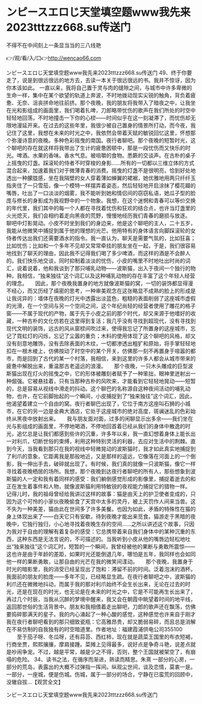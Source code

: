 # ンピースエロじ天堂填空题www我先来2023tttzzz668.su传送门
不得不在中间刻上一条显当当的三八线艳

👉/观/看/入/口👉http://wencao66.com

ンピースエロじ天堂填空题www我先来2023tttzzz668.su传送门	49、终于你要走了，说是到很远很远的地方去，去读一本关于很远很远的书。我并不惊讶，因为你本该如此。
一直以来，我将自己置于灵与肉的缝隙之间，与城市中许多卑微的生命一样，集中在某个欲望的轨道上奔波，不时地拨动现实尖锐的触角，背负着疲惫、无奈、沮丧拼命地往前挤。那个夜晚，我的朋友将我带入了暗夜之中，让我坐在光和影组成的画面里，我们喝着扎啤，刀郎略带忧伤的歌声在我们所处的时空中轻轻地回荡，不时地撞击一下你的心棂——时间似乎在这一刻凝滞了，而忧伤却无限地漫延开来。在过去的这些年里，我很少被自己置身的情景所打动，而今夜，我记住了这里，我想在未来的时光之中，我依然会带着天赋的敏锐回忆这里，怀想那个弥漫诗意的夜晚。多种色彩摇曳的南国。夜行者聊吧。那个夜晚的短暂时光，这个聊吧的存在就这样将我带出了生计的疲惫困顿中，那是一段忧伤而又快乐的时光。啤酒。水果的香味。香水气息。被咀嚼的食物。悉簌的交谈声。在古朴的桌子上摇曳的灯盏。踩滚轮的侍者不时穿梭的身影……所有的一切都以三维立体的方式混合起来，加速着我们对于微薄青春的消费。摇曳的灯盏不是很明亮，恰到好处地透出一种朦胧感，坐在我隔壁的女人穿着薄如蝉翼的裙裾，她优雅地用两只纤纤玉指夹住了一只雪茄，像一个模特一样摆弄着姿态，然后轻轻地开启涂抹了樱花瓣的嘴唇，吐出了一口淡淡的烟雾，我不能听到她和情侣间的窃窃私语，她瓜子型的脸庞与修长的身影成为我视野中的一个物象。我想，在这个迷惘和青春可以等价交换的年代里，我们其中的每一个人都在寻找着忧伤和狂欢的结合点，也许当灯盏里的火光熄灭，我们会相约着走向黑夜的荒野，慢慢地经历我们青春的磨损与放逐。　　聊吧中灯影晃动。小皮不时坐到我们的身边来，他是这个聊吧的主人，二十五岁，我能从他微笑中捕捉到属于他的理想的光芒。他用特有的身体语言向脚踩滚轮的女侍者传达出我们还需要酒水的指令。我一直认为，聊天是需要气氛的，比如狂喜；比如忧伤；比如和一个多年不见却又常常牵挂的朋友坐在一起，于是，我们很容易地找到了聊天的理由，因此我不记得我们喝了多少啤酒，而这样的酒是不会醉人的。我们快乐地交谈，同时抑制着淡淡的忧伤，小皮的嘴里不时地吐出时尚的词汇，说着说着，他和我谈到了那只哺乳动物——波斯猫，出入于夜间一个独行的物种。我相信，“独来独往”这个词汇以及这种哺乳动物的存在丰富了这个年轻人经营的理念。　　因此，那个夜晚我置身的地方就像波斯猫的窝，一切的装饰都显得漫不经心，而又历经了缜密的思考，一种审美观念在这张略显不成熟的脸上的形成是让我诧异的：墙体在夜晚的灯光中透露出淡蓝色，粗糙的表面削弱了这座城市虚假的光滑，在一个空间与另一个空间之间，这个年纪尚轻的经营者使用了雕花的格子窗——不属于现代的产物，属于先于小皮之前的那个时代，却又来源于他嗜好的收藏，一种古朴的文化仿若在这里得到复活；我几乎没有寻找到超现代，没有寻找到现代文明的装饰，远古的风从窗棂间吹过来，使得我忘记了所置身的这座城市，忘记了霓虹灯的闪烁，忘记了尘嚣的重负；木料的使用体现了这个聊吧的风格，却又没有刻意地雕饰，没有去除表面的木纹，一切都渗透出粗犷和原始，将手掌轻轻地扣在一根木棱上，仿佛按动了时空中的某个开关，仿佛那一刻不再置身于喧嚣的都市，而是回到了古代的某一个村落，我相信，来到这里的许多人都会从城市带来的疲惫中解脱出来，重温那古老遥远的浪漫。　　那个夜晚，一只木头雕成的巨型波斯猫出现在灯火的摇曳之中，它的形体被雕刻者赋予了一种笨拙，眼神里迸射出一种倔强。它被悬挂着，只有当那种古朴的风吹来，才能看到它轻轻地晃动——短暂的，总是容易从视线中滑走的抖动。这个聊巴的名称源自这种夜间活动的哺乳动物，也许，在它前脚抬起的一个瞬间，小皮捕捉到了“独来独往”这个词汇，因此，他渴望着建立一个自由的窝。夜行者聊巴出现了，它位于南方这座叫石狮的小城市，在它的另一边是金典大酒店，它处于这座城市的绝对高度，斑谰迷乱的色彩始终从黑夜中放射出来。　　我与朋友面对面，过多的闲聊显示出多余——我们坐在光与影组成的画面里，不停地喝酒，不停地回首着已经从我们的身体中散逸的时光，追忆总是让我们都感到些许的沉重，许多年以来，我一直幻想着身体上能长出一对利爪，切断世俗的束缚，利用这种特别灵活的利器，去应对生活中的荆棘。直到今天，当我看到那只在我的视线中轻微晃动的波斯猫时，我才如此真实地捕捉到了利爪的意象，它距离我是那般地近，又是那样的遥远，它像落在河面上的一个倒影，我一伸出手去，破碎就出现了。有时候，我们真的就像一只波斯猫，像它一样寻找着夜晚栖居的场所。我想，那个夜晚到达夜行者聊吧的所有人，那些想象到波斯猫的人一定和我有着同样的感受：我们躺倒感觉形成的影像里，捕捉着逝去的和正在发生着事件和人物，就像波斯猫利用特敏锐的夜视能力捕捉它的猎物一样。　　记得儿时，我的祖母曾经给我讲过这样的故事：猫是由天上的护卫使者变成的，只因为这个可怜的小家伙夜晚偷食了天宫中太多的灵丹，被上天罚作人间来当兽。这不失为一种美差，猫由此在世间多了许多美餐。也因为如此，矛盾的特殊性在猫的身上体现出来了——白天它只有安歇，待到夜晚才能出来觅食。猫游走于黑暗的夜晚中，它独行独归，小心地寻找着夜晚生存的空间……之所以讲述这个故事，只因为我对于自由的理解有着复杂的感受：它总携带着来自我们身体中的某种沉重的东西，这种东西是无法言说的，不可描述的。当我听到小皮从他的嘴唇边轻松地吐出“独来独往”这个词汇时，短暂的一个瞬间，我曾经被他的果断与勇敢所震惊——这也许是由于年龄的差距，如果时光还能倒退几年，哪怕是五年，我同样也会如同他一样的果断勇敢，让那自由的光芒在我的微笑间漾动。　　那个夜晚，我置身于时光的暗影里，我的消受已经呈现出了饱和：滞留不前的时间。泛着泡沫的酒杯。我面前的朋友的脸庞——多年不见，已经略显生疏。在夜行者聊吧之中，波斯猫的利爪还在微微地抖动，而属于我的那对利爪始终不会生长出来，无论在过去的时光，还是在现在的时光，也无论是在未来的时光之中，它是不可能再生长出来了，再过几个时辰，当我从沉醉的梦境中醒来，我又会在朝霞中眺望着时间的地平线，返回那世俗的生活背景中。朋友和我相偎着走出聊吧，刀郎的歌声还在飘荡，仿佛要捣碎那满天的星子。我的内心涌起了一种心酸的感觉，这种感觉也许来自于刚才我在夜行者聊吧看到的那只细致瓷瓶：它高雅昂贵，却又脆弱易碎，而且总是消解在不易仿制的自我独有的时空暗道里。作者地址：福建霞浦供电公司355100
　　至于茄子呀、冬瓜呀，还有蒜苔、西红柿，现在就是蔬菜王国里的布衣短褐，行商坐贾，熙熙攘攘，摩肩接踵。菜摊上见得最多，说好点是争奇斗艳，说差点就是吵闹争宠。不过，越是平常，越是少之不得，否则，整个王国就被架空了，有崩塌的危险。
	34、读书之法，在循序而渐进，熟读而精思。朱熹
一部分的心房，一部分的荒岛，表露出的大概不过弹指一挥间。纵观尘世间，谈及恋情，莫衷一是。一部分，一座城，便是伤城。伤城，属于一部分的场合，宁静在已蛮荒的回顾中，没辙自拔...【观赏全文】

ンピースエロじ天堂填空题www我先来2023tttzzz668.su传送门
